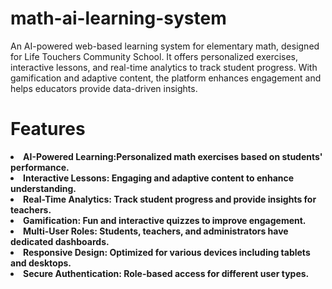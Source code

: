 # math-ai-learning-system
An AI-powered web-based learning system for elementary math, designed for Life Touchers Community School. It offers personalized exercises, interactive lessons, and real-time analytics to track student progress. With gamification and adaptive content, the platform enhances engagement and helps educators provide data-driven insights.

# Features

<li><b>AI-Powered Learning:<b/>Personalized math exercises based on students' performance.</li>
<li>Interactive Lessons: Engaging and adaptive content to enhance understanding.</li>
<li>Real-Time Analytics: Track student progress and provide insights for teachers.</li>
<li>Gamification: Fun and interactive quizzes to improve engagement.</li>
<li>Multi-User Roles: Students, teachers, and administrators have dedicated dashboards.</li>
<li>Responsive Design: Optimized for various devices including tablets and desktops.</li>
<li>Secure Authentication: Role-based access for different user types.</li>





